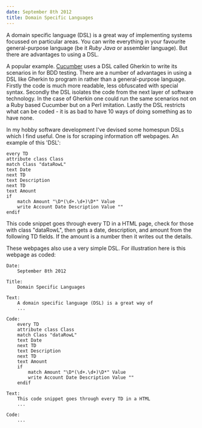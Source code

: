 ```yaml
---
date: September 8th 2012
title: Domain Specific Languages
---
```

A domain specific language (DSL) is a great way of
implementing systems focussed on particular areas.  You
can write everything in your favourite general-purpose
language (be it *Ruby* *Java* or assembler
language).  But there are advantages to using a DSL.

A popular example.  [Cucumber](https://cucumber.io/) uses a DSL called
Gherkin to write its scenarios in for BDD testing.
There are a number of advantages in using a DSL like
Gherkin to program in rather than a general-purpose
language.  Firstly the code is much more readable, less
obfuscated with special syntax.  Secondly the DSL isolates
the code from the next layer of software technology.  In the
case of Gherkin one could run the same scenarios not on
a Ruby based Cucumber but on a Perl imitation.  Lastly
the DSL restricts what can be coded - it is as bad to have
10 ways of doing something as to have none.

In my hobby software development I've devised some homespun
DSLs which I find useful.  One is for scraping information
off webpages.  An example of this 'DSL':

~~~
every TD
attribute class Class
match Class "dataRowL"
text Date
next TD
text Description
next TD
text Amount
if
	match Amount "\D*(\d+.\d+)\D*" Value
	write Account Date Description Value ""
endif

~~~
This code snippet goes through every TD in a HTML
page, check for those with class "dataRowL", then
gets a date, description, and amount from the following
TD fields.  If the amount is a number then it
writes out the details.

These webpages also use a very simple DSL.  For illustration
here is this webpage as coded:

~~~
Date:
	September 8th 2012

Title:
	Domain Specific Languages

Text:
	A domain specific language (DSL) is a great way of 
	...

Code:
	every TD
	attribute class Class
	match Class "dataRowL"
	text Date
	next TD
	text Description
	next TD
	text Amount
	if
		match Amount "\D*(\d+.\d+)\D*" Value
		write Account Date Description Value ""
	endif

Text:
	This code snippet goes through every TD in a HTML 
	...

Code:
	...
~~~
